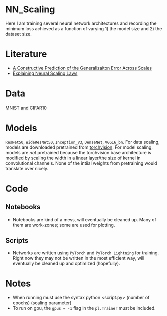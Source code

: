 # NN_Scaling

Here I am training several neural network architectures and recording the minimum loss achieved as a function of varying 1) the model size and 2) the dataset size.

# Literature

* [A Constructive Prediction of the Generalizaiton Error Across Scales](https://arxiv.org/abs/1909.12673)
* [Explaining Neural Scaling Laws](https://arxiv.org/abs/2102.06701)

# Data

MNIST and CIFAR10

# Models

`ResNet50`, `WideResNet50`, `Inception_V3`, `DenseNet`, `VGG16_bn`. For data scaling, models are downloaded pretrained from [torchvision](https://pytorch.org/vision/0.8/models.html). For model scaling, models are *not* pretrained because the torchvision base architecture is modified by scaling the width in a linear layer/the size of kernel in convolutional channels. None of the intiial weights from pretraining would translate over nicely.

# Code

## Notebooks

* Notebooks are kind of a mess, will eventually be cleaned up. Many of them are work-zones; some are used for plotting.

## Scripts

* Networks are written using `PyTorch` and `PyTorch Lightning` for training. Right now they may not be written in the most efficient way, will eventually be cleaned up and optimized (hopefully).

# Notes
* When running must use the syntax python <script.py> (number of epochs) (scaling parameter)
* To run on gpu, the `gpus = -1` flag in the `pl.Trainer` must be included.

